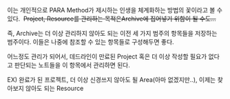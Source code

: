 이는 개인적으로 PARA Method가 제시하는 인생을 체계화하는 방법의 꽃이라고 볼 수 있다.
 ~~Project, Resource를 관리하는 목적은Archive에 집어넣기 위함이 될 수도...~~

즉, Archive는 더 이상 관리하지 않아도 되는 이전 세 가지 범주의 항목들을 저장하는 범주이다. 
이들은 나중에 참조할 수 있는 항목들로 구성해두면 좋다.

어느정도 관리가 되어서, 데드라인이 만료된 Project 혹은 더 이상 작성할 필요가 없다고 판단되는 노트들을 이 항목에서 관리하면 된다.

EX) 완료가 된 프로젝트, 더 이상 신경쓰지 않아도 될 Area(아마 없겠지만..), 이제는 찾아보지 않아도 되는 Resource
